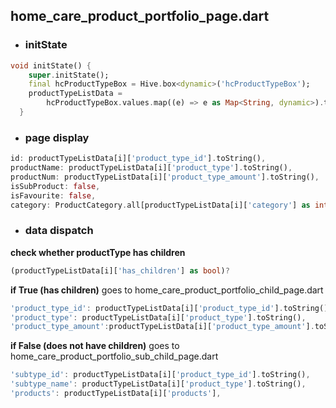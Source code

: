 ## home_care_product_portfolio_page.dart

- ### initState

```dart
void initState() {
    super.initState();
    final hcProductTypeBox = Hive.box<dynamic>('hcProductTypeBox');
    productTypeListData =
        hcProductTypeBox.values.map((e) => e as Map<String, dynamic>).toList();
  }
```
- ### page display
```dart
id: productTypeListData[i]['product_type_id'].toString(),
productName: productTypeListData[i]['product_type'].toString(),
productNum: productTypeListData[i]['product_type_amount'].toString(),
isSubProduct: false,
isFavourite: false,
category: ProductCategory.all[productTypeListData[i]['category'] as int],
```
- ### data dispatch
**check whether productType has children**
```dart
(productTypeListData[i]['has_children'] as bool)?
```
**if True (has children)** 
goes to home_care_product_portfolio_child_page.dart
```dart
'product_type_id': productTypeListData[i]['product_type_id'].toString(),
'product_type': productTypeListData[i]['product_type'].toString(),
'product_type_amount':productTypeListData[i]['product_type_amount'].toString(),
```
**if False (does not have children)** 
goes to home_care_product_portfolio_sub_child_page.dart

```dart
'subtype_id': productTypeListData[i]['product_type_id'].toString(),
'subtype_name': productTypeListData[i]['product_type'].toString(),
'products': productTypeListData[i]['products'],
```
